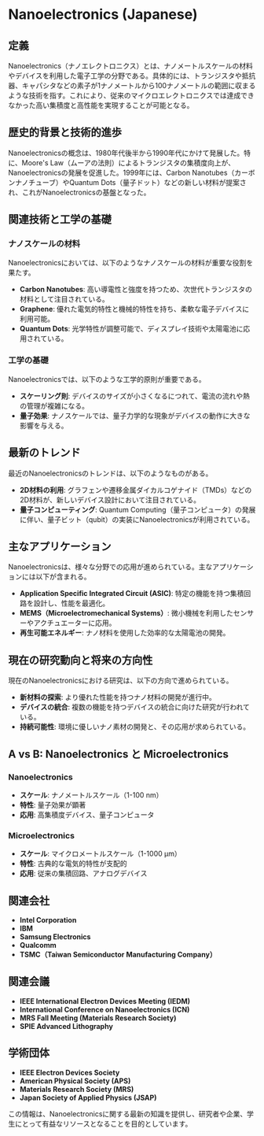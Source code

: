 # Nanoelectronics (Japanese)

## 定義

Nanoelectronics（ナノエレクトロニクス）とは、ナノメートルスケールの材料やデバイスを利用した電子工学の分野である。具体的には、トランジスタや抵抗器、キャパシタなどの素子が1ナノメートルから100ナノメートルの範囲に収まるような技術を指す。これにより、従来のマイクロエレクトロニクスでは達成できなかった高い集積度と高性能を実現することが可能となる。

## 歴史的背景と技術的進歩

Nanoelectronicsの概念は、1980年代後半から1990年代にかけて発展した。特に、Moore's Law（ムーアの法則）によるトランジスタの集積度向上が、Nanoelectronicsの発展を促進した。1999年には、Carbon Nanotubes（カーボンナノチューブ）やQuantum Dots（量子ドット）などの新しい材料が提案され、これがNanoelectronicsの基盤となった。

## 関連技術と工学の基礎

### ナノスケールの材料

Nanoelectronicsにおいては、以下のようなナノスケールの材料が重要な役割を果たす。

- **Carbon Nanotubes**: 高い導電性と強度を持つため、次世代トランジスタの材料として注目されている。
- **Graphene**: 優れた電気的特性と機械的特性を持ち、柔軟な電子デバイスに利用可能。
- **Quantum Dots**: 光学特性が調整可能で、ディスプレイ技術や太陽電池に応用されている。

### 工学の基礎

Nanoelectronicsでは、以下のような工学的原則が重要である。

- **スケーリング則**: デバイスのサイズが小さくなるにつれて、電流の流れや熱の管理が複雑になる。
- **量子効果**: ナノスケールでは、量子力学的な現象がデバイスの動作に大きな影響を与える。

## 最新のトレンド

最近のNanoelectronicsのトレンドは、以下のようなものがある。

- **2D材料の利用**: グラフェンや遷移金属ダイカルコゲナイド（TMDs）などの2D材料が、新しいデバイス設計において注目されている。
- **量子コンピューティング**: Quantum Computing（量子コンピュータ）の発展に伴い、量子ビット（qubit）の実装にNanoelectronicsが利用されている。

## 主なアプリケーション

Nanoelectronicsは、様々な分野での応用が進められている。主なアプリケーションには以下が含まれる。

- **Application Specific Integrated Circuit (ASIC)**: 特定の機能を持つ集積回路を設計し、性能を最適化。
- **MEMS（Microelectromechanical Systems）**: 微小機械を利用したセンサーやアクチュエーターに応用。
- **再生可能エネルギー**: ナノ材料を使用した効率的な太陽電池の開発。

## 現在の研究動向と将来の方向性

現在のNanoelectronicsにおける研究は、以下の方向で進められている。

- **新材料の探索**: より優れた性能を持つナノ材料の開発が進行中。
- **デバイスの統合**: 複数の機能を持つデバイスの統合に向けた研究が行われている。
- **持続可能性**: 環境に優しいナノ素材の開発と、その応用が求められている。

## A vs B: Nanoelectronics と Microelectronics

### Nanoelectronics

- **スケール**: ナノメートルスケール（1-100 nm）
- **特性**: 量子効果が顕著
- **応用**: 高集積度デバイス、量子コンピュータ

### Microelectronics

- **スケール**: マイクロメートルスケール（1-1000 μm）
- **特性**: 古典的な電気的特性が支配的
- **応用**: 従来の集積回路、アナログデバイス

## 関連会社

- **Intel Corporation**
- **IBM**
- **Samsung Electronics**
- **Qualcomm**
- **TSMC（Taiwan Semiconductor Manufacturing Company）**

## 関連会議

- **IEEE International Electron Devices Meeting (IEDM)**
- **International Conference on Nanoelectronics (ICN)**
- **MRS Fall Meeting (Materials Research Society)**
- **SPIE Advanced Lithography**

## 学術団体

- **IEEE Electron Devices Society**
- **American Physical Society (APS)**
- **Materials Research Society (MRS)**
- **Japan Society of Applied Physics (JSAP)**

この情報は、Nanoelectronicsに関する最新の知識を提供し、研究者や企業、学生にとって有益なリソースとなることを目的としています。